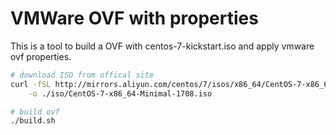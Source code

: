 # VMWare OVF with properties

This is a tool to build a OVF with centos-7-kickstart.iso and apply vmware ovf properties.

```bash
# download ISO from offical site
curl -fSL http://mirrors.aliyun.com/centos/7/isos/x86_64/CentOS-7-x86_64-Minimal-1708.iso \
    -o ./iso/CentOS-7-x86_64-Minimal-1708.iso

# build ovf
./build.sh
```
